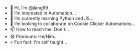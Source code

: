 - 👋 Hi, I’m @jlang99
- 👀 I’m interested in Automation...
- 🌱 I’m currently learning Python and JS...
- 💞️ I’m looking to collaborate on Cookie Clicker Automations...
- 📫 How to reach me: Don't...
- 😄 Pronouns: He/Him...
- ⚡ Fun fact: I'm self taught...

<!---
jlang99/jlang99 is a ✨ special ✨ repository because its `README.md` (this file) appears on your GitHub profile.
You can click the Preview link to take a look at your changes.
--->
